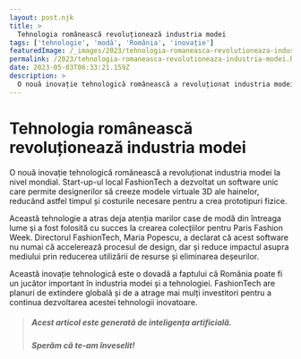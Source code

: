 ```yaml
---
layout: post.njk
title: >
  Tehnologia românească revoluționează industria modei
tags: ['tehnologie', 'modă', 'România', 'inovație']
featuredImage: /_images/2023/tehnologia-romaneasca-revolutioneaza-industria-modei.jpg
permalink: /2023/tehnologia-romaneasca-revolutioneaza-industria-modei.html
date: 2023-05-03T06:33:21.159Z
description: >
  O nouă inovație tehnologică românească a revoluționat industria modei la nivel mondial. Start-up-ul local FashionTech a dezvoltat un software unic care permite designerilor să creeze modele virtuale 3D ale hainelor, reducând astfel timpul și costurile necesare pentru a crea prototipuri fizice.
---
```


# Tehnologia românească revoluționează industria modei

O nouă inovație tehnologică românească a revoluționat industria modei la nivel mondial. Start-up-ul local FashionTech a dezvoltat un software unic care permite designerilor să creeze modele virtuale 3D ale hainelor, reducând astfel timpul și costurile necesare pentru a crea prototipuri fizice.

Această tehnologie a atras deja atenția marilor case de modă din întreaga lume și a fost folosită cu succes la crearea colecțiilor pentru Paris Fashion Week. Directorul FashionTech, Maria Popescu, a declarat că acest software nu numai că accelerează procesul de design, dar și reduce impactul asupra mediului prin reducerea utilizării de resurse și eliminarea deșeurilor.

Această inovație tehnologică este o dovadă a faptului că România poate fi un jucător important în industria modei și a tehnologiei. FashionTech are planuri de extindere globală și de a atrage mai mulți investitori pentru a continua dezvoltarea acestei tehnologii inovatoare.

> ##### Acest articol este generată de inteligența artificială.
> ##### Sperăm că te-am înveselit!
